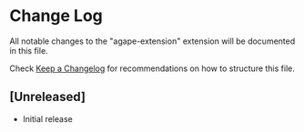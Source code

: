 # Change Log

All notable changes to the "agape-extension" extension will be documented in this file.

Check [Keep a Changelog](http://keepachangelog.com/) for recommendations on how to structure this file.

## [Unreleased]

- Initial release